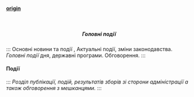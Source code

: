 #### [origin](https://osbb-gr-44.web.app/#/events)

<h5 align="center">
  <br>
     <div class="events-logo-200"></div>
  <br>
      Головні події
  <br>
</h5>



:::
Основні новини та події , Актуальні події, зміни законодавства. *Головні події* дня, державні програми. Обговорення.
:::


#### Події

:::
*Розділ публікації, 
подій, результатів зборів зі сторони адміністрації
а також обговорення з мешканцями.*
:::

<div
  type="disqus"
  isopen="true"
  title="SITE_NAME Disclaimer"
  description="Відмова від відповідальності"
  canonical="/#/events"
  shortname="osbb-gr-44"
></div>
